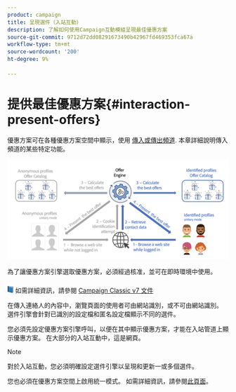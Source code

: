 ```yaml
---
product: campaign
title: 呈現選件（入站互動）
description: 了解如何使用Campaign互動模組呈現最佳優惠方案
source-git-commit: 9712d72dd08291673490b42967fd469353fca67a
workflow-type: tm+mt
source-wordcount: '200'
ht-degree: 9%

---
```


# 提供最佳優惠方案{#interaction-present-offers}

優惠方案可在各種優惠方案空間中顯示，使用 [傳入或傳出頻道](interaction-architecture.md#interaction-types). 本章詳細說明傳入頻道的某些特定功能。

![](assets/inbound-interactions.png)

為了讓優惠方案引擎選取優惠方案，必須經過核准，並可在即時環境中使用。

![](../assets/do-not-localize/book.png) 如需詳細資訊，請參閱 [Campaign Classic v7 文件](https://experienceleague.adobe.com/docs/campaign-classic/using/managing-offers/managing-an-offer-catalog/approving-and-activating-an-offer.html?lang=en#approving-offer-content)

在傳入連絡人的內容中，瀏覽頁面的使用者可由網站識別，或不可由網站識別。 選件引擎會針對已識別的設定檔和匿名設定檔顯示不同的選件。

您必須先設定優惠方案引擎呼叫，以便在其中顯示優惠方案，才能在入站管道上顯示優惠方案。 在大部分的入站互動中，這是網頁。

>[!NOTE]
>
>對於入站互動，您必須明確設定選件引擎以呈現和更新一或多個選件。
>
>您也必須在優惠方案空間上啟用統一模式。 如需詳細資訊，請參閱[此頁面](interaction-offer-spaces.md)。

